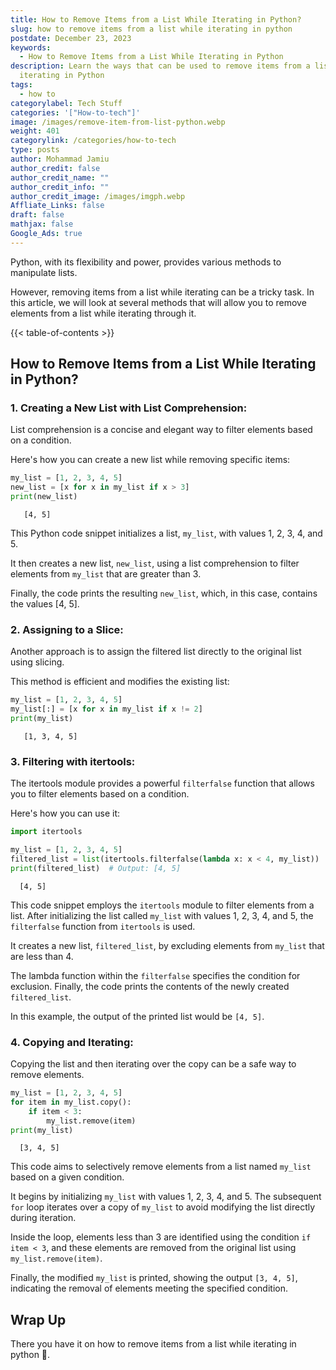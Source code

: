 ```yaml
---
title: How to Remove Items from a List While Iterating in Python?
slug: how to remove items from a list while iterating in python
postdate: December 23, 2023
keywords:
  - How to Remove Items from a List While Iterating in Python
description: Learn the ways that can be used to remove items from a list while
  iterating in Python
tags:
  - how to
categorylabel: Tech Stuff
categories: '["How-to-tech"]'
image: /images/remove-item-from-list-python.webp
weight: 401
categorylink: /categories/how-to-tech
type: posts
author: Mohammad Jamiu
author_credit: false
author_credit_name: ""
author_credit_info: ""
author_credit_image: /images/imgph.webp
Affliate_Links: false
draft: false
mathjax: false
Google_Ads: true
---
```

Python, with its flexibility and power, provides various methods to manipulate lists. 

However, removing items from a list while iterating can be a tricky task. In this article, we will look at several methods that will allow you to remove elements from a list while iterating through it.

{{< table-of-contents >}}

## **How to Remove Items from a List While Iterating in Python?**

### 1. Creating a New List with List Comprehension:

List comprehension is a concise and elegant way to filter elements based on a condition. 

Here's how you can create a new list while removing specific items:

```python
my_list = [1, 2, 3, 4, 5]
new_list = [x for x in my_list if x > 3]
print(new_list)  
```

```
   [4, 5]
```

This Python code snippet initializes a list, `my_list`, with values 1, 2, 3, 4, and 5. 

It then creates a new list, `new_list`, using a list comprehension to filter elements from `my_list` that are greater than 3. 

Finally, the code prints the resulting `new_list`, which, in this case, contains the values \[4, 5].

### 2. Assigning to a Slice:

Another approach is to assign the filtered list directly to the original list using slicing. 

This method is efficient and modifies the existing list:

```python
my_list = [1, 2, 3, 4, 5]
my_list[:] = [x for x in my_list if x != 2]  
print(my_list) 
```

```
   [1, 3, 4, 5]
```

### 3. Filtering with itertools:

The itertools module provides a powerful `filterfalse` function that allows you to filter elements based on a condition. 

Here's how you can use it:

```python
import itertools

my_list = [1, 2, 3, 4, 5]
filtered_list = list(itertools.filterfalse(lambda x: x < 4, my_list))
print(filtered_list)  # Output: [4, 5]
```

```
  [4, 5]
```

This code snippet employs the `itertools` module to filter elements from a list. After initializing the list called `my_list` with values 1, 2, 3, 4, and 5, the `filterfalse` function from `itertools` is used. 

It creates a new list, `filtered_list`, by excluding elements from `my_list` that are less than 4. 

The lambda function within the `filterfalse` specifies the condition for exclusion. Finally, the code prints the contents of the newly created `filtered_list`. 

In this example, the output of the printed list would be `[4, 5]`.

### 4. Copying and Iterating:

Copying the list and then iterating over the copy can be a safe way to remove elements. 

```python
my_list = [1, 2, 3, 4, 5]
for item in my_list.copy():  
    if item < 3:
        my_list.remove(item)
print(my_list) 
```

```
  [3, 4, 5]
```

This code aims to selectively remove elements from a list named `my_list` based on a given condition. 

It begins by initializing `my_list` with values 1, 2, 3, 4, and 5. The subsequent `for` loop iterates over a copy of `my_list` to avoid modifying the list directly during iteration. 

Inside the loop, elements less than 3 are identified using the condition `if item < 3`, and these elements are removed from the original list using `my_list.remove(item)`. 

Finally, the modified `my_list` is printed, showing the output `[3, 4, 5]`, indicating the removal of elements meeting the specified condition.

## **Wrap Up**

There you have it on how to remove items from a list while iterating in python :tada:.